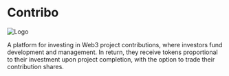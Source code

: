 # Contribo
![Logo](assets/logoGIF.gif)


 A platform for investing in Web3 project contributions, where investors fund development and management. In return, they receive tokens proportional to their investment upon project completion, with the option to trade their contribution shares.
